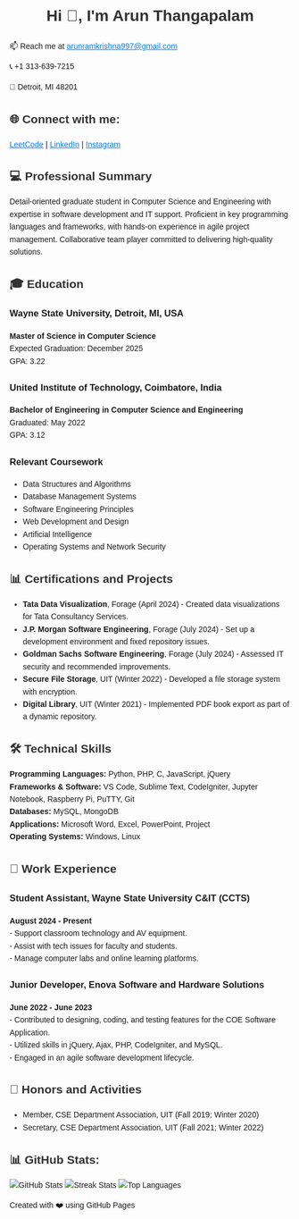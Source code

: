 <!DOCTYPE html>
<html lang="en">
<head>
    <meta charset="UTF-8">
    <meta name="viewport" content="width=device-width, initial-scale=1.0">
    <title>Arun Thangapalam's Portfolio</title>
    <link rel="stylesheet" href="styles.css"> <!-- Optional CSS file -->
    <style>
        body {
            font-family: Arial, sans-serif;
            margin: 20px;
            line-height: 1.6;
        }
        h1, h2 {
            color: #333;
        }
        .contact-info, .resume-section {
            margin: 20px 0;
        }
        a {
            color: #007BFF;
        }
    </style>
</head>
<body>

<h1 align="center">Hi 👋, I'm Arun Thangapalam</h1>

<div class="contact-info">
    <p>📫 Reach me at <a href="mailto:arunramkrishna997@gmail.com">arunramkrishna997@gmail.com</a></p>
    <p>📞 +1 313-639-7215</p>
    <p>📍 Detroit, MI 48201</p>
</div>

<h2>🌐 Connect with me:</h2>
<a href="https://www.leetcode.com/huharun" target="_blank">LeetCode</a> | 
<a href="https://linkedin.com/in/arun-thangapalam-7b4b4719a/" target="_blank">LinkedIn</a> | 
<a href="https://instagram.com/arunxh" target="_blank">Instagram</a>

<h2>💻 Professional Summary</h2>
<p>Detail-oriented graduate student in Computer Science and Engineering with expertise in software development and IT support. Proficient in key programming languages and frameworks, with hands-on experience in agile project management. Collaborative team player committed to delivering high-quality solutions.</p>

<h2>🎓 Education</h2>
<h3>Wayne State University, Detroit, MI, USA</h3>
<p><strong>Master of Science in Computer Science</strong><br>
Expected Graduation: December 2025<br>
GPA: 3.22</p>

<h3>United Institute of Technology, Coimbatore, India</h3>
<p><strong>Bachelor of Engineering in Computer Science and Engineering</strong><br>
Graduated: May 2022<br>
GPA: 3.12</p>

<h3>Relevant Coursework</h3>
<ul>
    <li>Data Structures and Algorithms</li>
    <li>Database Management Systems</li>
    <li>Software Engineering Principles</li>
    <li>Web Development and Design</li>
    <li>Artificial Intelligence</li>
    <li>Operating Systems and Network Security</li>
</ul>

<h2>📊 Certifications and Projects</h2>
<ul>
    <li><strong>Tata Data Visualization</strong>, Forage (April 2024) - Created data visualizations for Tata Consultancy Services.</li>
    <li><strong>J.P. Morgan Software Engineering</strong>, Forage (July 2024) - Set up a development environment and fixed repository issues.</li>
    <li><strong>Goldman Sachs Software Engineering</strong>, Forage (July 2024) - Assessed IT security and recommended improvements.</li>
    <li><strong>Secure File Storage</strong>, UIT (Winter 2022) - Developed a file storage system with encryption.</li>
    <li><strong>Digital Library</strong>, UIT (Winter 2021) - Implemented PDF book export as part of a dynamic repository.</li>
</ul>

<h2>🛠️ Technical Skills</h2>
<p><strong>Programming Languages:</strong> Python, PHP, C, JavaScript, jQuery<br>
<strong>Frameworks & Software:</strong> VS Code, Sublime Text, CodeIgniter, Jupyter Notebook, Raspberry Pi, PuTTY, Git<br>
<strong>Databases:</strong> MySQL, MongoDB<br>
<strong>Applications:</strong> Microsoft Word, Excel, PowerPoint, Project<br>
<strong>Operating Systems:</strong> Windows, Linux</p>

<h2>💼 Work Experience</h2>
<h3>Student Assistant, Wayne State University C&IT (CCTS)</h3>
<p><strong>August 2024 - Present</strong><br>
- Support classroom technology and AV equipment.<br>
- Assist with tech issues for faculty and students.<br>
- Manage computer labs and online learning platforms.</p>

<h3>Junior Developer, Enova Software and Hardware Solutions</h3>
<p><strong>June 2022 - June 2023</strong><br>
- Contributed to designing, coding, and testing features for the COE Software Application.<br>
- Utilized skills in jQuery, Ajax, PHP, CodeIgniter, and MySQL.<br>
- Engaged in an agile software development lifecycle.</p>

<h2>🏅 Honors and Activities</h2>
<ul>
    <li>Member, CSE Department Association, UIT (Fall 2019; Winter 2020)</li>
    <li>Secretary, CSE Department Association, UIT (Fall 2021; Winter 2022)</li>
</ul>

<h2>📊 GitHub Stats:</h2>
<img src="https://github-readme-stats.vercel.app/api?username=huharun&theme=dark&hide_border=true" alt="GitHub Stats">
<img src="https://github-readme-streak-stats.herokuapp.com/?user=huharun&theme=dark&hide_border=true" alt="Streak Stats">
<img src="https://github-readme-stats.vercel.app/api/top-langs/?username=huharun&theme=dark&hide_border=true&layout=compact" alt="Top Languages">

<footer>
    <p>Created with ❤️ using GitHub Pages</p>
</footer>
</body>
</html>
